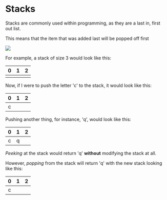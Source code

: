 # Stacks

Stacks are commonly used within programming, as they are a last in, first out list.

This means that the item that was added last will be popped off first

![](stack)

For example, a stack of size 3 would look like this:

| 0 | 1 | 2 |
|:-:|:-:|:-:|
|   |   |   |

Now, if I were to push the letter 'c' to the stack, it would look like this:

| 0 | 1 | 2 |
|:-:|:-:|:-:|
| c |   |   |

Pushing another thing, for instance, 'q', would look like this:

| 0 | 1 | 2 |
|:-:|:-:|:-:|
| c | q |   |

*Peeking* at the stack would return 'q' **without** modifying the stack at all.

However, *popping* from the stack will return 'q' with the new stack looking like this:

| 0 | 1 | 2 |
|:-:|:-:|:-:|
| c |   |   |

[stack]: http://img.c4learn.com/2010/02/Stack-Operation-in-C-Programming.jpg
